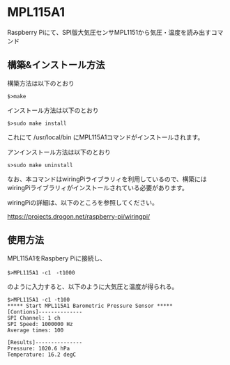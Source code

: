 MPL115A1
========

Raspberry Piにて、SPI版大気圧センサMPL1151から気圧・温度を読み出すコマンド


構築&インストール方法
--------------------
構築方法は以下のとおり

`$>make`

インストール方法は以下のとおり

`$>sudo make install`

これにて /usr/local/bin にMPL115A1コマンドがインストールされます。


アンインストール方法は以下のとおり

`s>sudo make uninstall`

なお、本コマンドはwiringPiライブラリィを利用しているので、構築にはwiringPiライブラリィがインストールされている必要があります。

wiringPiの詳細は、以下のところを参照してください。

https://projects.drogon.net/raspberry-pi/wiringpi/

使用方法
--------
MPL115A1をRaspbery Piに接続し、

`$>MPL115A1 -c1　-t1000`

のように入力すると、以下のように大気圧と温度が得られる。

    $>MPL115A1 -c1 -t100
    ***** Start MPL115A1 Barometric Pressure Sensor *****
    [Contions]--------------
    SPI Channel: 1 ch
    SPI Speed: 1000000 Hz
    Average times: 100
    
    [Results]---------------
    Pressure: 1020.6 hPa
    Temperature: 16.2 degC






